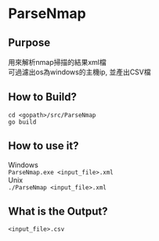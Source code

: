 # ParseNmap

## Purpose
用來解析nmap掃描的結果xml檔<br>
可過濾出os為windows的主機ip, 並產出CSV檔

## How to Build?
`cd <gopath>/src/ParseNmap`<br>
`go build`

## How to use it?
Windows<br>
`ParseNmap.exe <input_file>.xml`<br>
Unix<br>
`./ParseNmap <input_file>.xml`

## What is the Output?
`<input_file>.csv`
